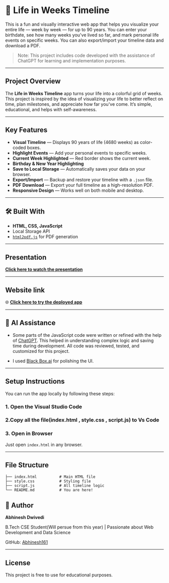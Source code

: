 # 🌟 Life in Weeks Timeline

This is a fun and visually interactive web app that helps you visualize your entire life — week by week — for up to 90 years. You can enter your birthdate, see how many weeks you've lived so far, and mark personal life events on specific weeks. You can also export/import your timeline data and download a PDF.

> Note: This project includes code developed with the assistance of ChatGPT for learning and implementation purposes.

---

##  Project Overview

The **Life in Weeks Timeline** app turns your life into a colorful grid of weeks. This project is inspired by the idea of visualizing your life to better reflect on time, plan milestones, and appreciate how far you've come. It’s simple, educational, and helps with self-awareness.

---

##  Key Features

*  **Visual Timeline** — Displays 90 years of life (4680 weeks) as color-coded boxes.
*  **Highlight Events** — Add your personal events to specific weeks.
*  **Current Week Highlighted** — Red border shows the current week.
*  **Birthday & New Year Highlighting**
*  **Save to Local Storage** — Automatically saves your data on your browser.
*  **Export/Import** — Backup and restore your timeline with a `.json` file.
*  **PDF Download** — Export your full timeline as a high-resolution PDF.
*  **Responsive Design** — Works well on both mobile and desktop.

---

## 🛠 Built With

* **HTML, CSS, JavaScript**
* Local Storage API
* [`html2pdf.js`](https://github.com/eKoopmans/html2pdf) for PDF generation

---
##  Presentation

**[Click here to watch the presentation](https://drive.google.com/file/d/1QUThPuasFXcq2fWAOWK77cWs9Z-od-UQ/view?usp=sharing)**

---

##  Website link

🌐 **[Click here to try the deployed app](https://684da7f1f9b8ab6063b05107--beautiful-kheer-261b4f.netlify.app/)**


---

## 🤖 AI Assistance

* Some parts of the JavaScript code were written or refined with the help of [ChatGPT](https://chat.openai.com/). This helped in understanding complex logic and saving time during development. All code was reviewed, tested, and customized for this project.

* I used [Black Box.ai](https://www.blackbox.ai/) for polishing the UI.

---

##  Setup Instructions

You can run the app locally by following these steps:

### 1. Open the Visual Studio Code

### 2.Copy all the file(index.html , style.css , script.js) to Vs Code 

### 3. Open in Browser

Just open `index.html` in any browser.

---

##  File Structure

```
├── index.html          # Main HTML file
├── style.css           # Styling file
├── script.js           # All timeline logic
└── README.md           # You are here!
```


## 👤 Author

**Abhinesh Dwivedi**

B.Tech CSE Student(Will persue from this year) | Passionate about Web Development and Data Science

GitHub: [Abhinesh161](https://github.com/Abhinesh161)

---

##  License

This project is free to use for educational purposes.

